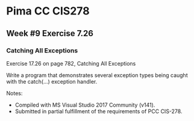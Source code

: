 # Pima CC CIS278
## Week #9 Exercise 7.26
### Catching All Exceptions

Exercise 17.26 on page 782, Catching All Exceptions

Write a program that demonstrates several exception types being caught with the catch(...) exception handler.

Notes:
* Compiled with MS Visual Studio 2017 Community (v141).
* Submitted in partial fulfillment of the requirements of PCC CIS-278.
